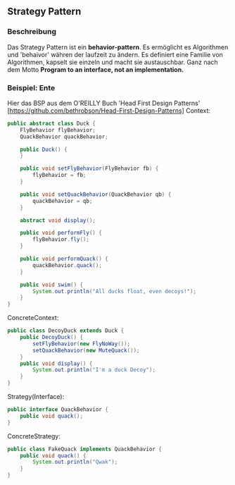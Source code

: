 ## Strategy Pattern
### Beschreibung
Das Strategy Pattern ist ein **behavior-pattern**. Es ermöglicht es Algorithmen und 'behaivor' währen der laufzeit zu ändern.
Es definiert eine Familie von Algorithmen, kapselt sie einzeln und macht sie austauschbar.
Ganz nach dem Motto **Program to an interface, not an implementation.**

### Beispiel: Ente

Hier das BSP aus dem O'REILLY Buch 'Head First Design Patterns'  
[https://github.com/bethrobson/Head-First-Design-Patterns]
Context:
```java
public abstract class Duck {
	FlyBehavior flyBehavior;
	QuackBehavior quackBehavior;

	public Duck() {
	}

	public void setFlyBehavior(FlyBehavior fb) {
		flyBehavior = fb;
	}

	public void setQuackBehavior(QuackBehavior qb) {
		quackBehavior = qb;
	}

	abstract void display();

	public void performFly() {
		flyBehavior.fly();
	}

	public void performQuack() {
		quackBehavior.quack();
	}

	public void swim() {
		System.out.println("All ducks float, even decoys!");
	}
}
```
ConcreteContext:
```java
public class DecoyDuck extends Duck {
	public DecoyDuck() {
		setFlyBehavior(new FlyNoWay());
		setQuackBehavior(new MuteQuack());
	}
	public void display() {
		System.out.println("I'm a duck Decoy");
	}
}
```
Strategy(Interface):
```java
public interface QuackBehavior {
	public void quack();
}
```
ConcreteStrategy:
```java
public class FakeQuack implements QuackBehavior {
	public void quack() {
		System.out.println("Qwak");
	}
}
```

